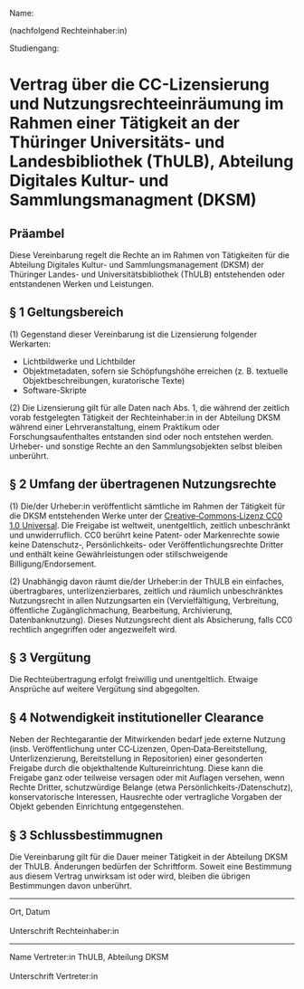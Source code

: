 Name: 

(nachfolgend Rechteinhaber:in)

Studiengang:

# Vertrag über die CC-Lizensierung und Nutzungsrechteeinräumung im Rahmen einer Tätigkeit an der Thüringer Universitäts- und Landesbibliothek (ThULB), Abteilung Digitales Kultur- und Sammlungsmanagment (DKSM)

## Präambel
Diese Vereinbarung regelt die Rechte an im Rahmen von Tätigkeiten für die Abteilung Digitales Kultur- und Sammlungsmanagement (DKSM) der Thüringer Landes- und Universitätsbibliothek (ThULB) entstehenden oder entstandenen Werken und Leistungen. 

## § 1 Geltungsbereich
(1) Gegenstand dieser Vereinbarung ist die Lizensierung folgender Werkarten:
- Lichtbildwerke und Lichtbilder 
- Objektmetadaten, sofern sie Schöpfungshöhe erreichen (z. B. textuelle Objektbeschreibungen, kuratorische Texte)
- Software-Skripte

(2) Die Lizensierung gilt für alle Daten nach Abs. 1, die während der zeitlich vorab festgelegten Tätigkeit der Rechteinhaber:in in der Abteilung DKSM während einer Lehrveranstaltung, einem Praktikum oder Forschungsaufenthaltes entstanden sind oder noch entstehen werden. Urheber- und sonstige Rechte an den Sammlungsobjekten selbst bleiben unberührt.

## § 2 Umfang der übertragenen Nutzungsrechte
(1) Die/der Urheber:in veröffentlicht sämtliche im Rahmen der Tätigkeit für die DKSM entstehenden Werke unter der [Creative‑Commons‑Lizenz CC0 1.0 Universal](https://creativecommons.org/publicdomain/zero/1.0/). Die Freigabe ist weltweit, unentgeltlich, zeitlich unbeschränkt und unwiderruflich. CC0 berührt keine Patent‑ oder Markenrechte sowie keine Datenschutz‑, Persönlichkeits- oder Veröffentlichungsrechte Dritter und enthält keine Gewährleistungen oder stillschweigende Billigung/Endorsement.

(2) Unabhängig davon räumt die/der Urheber:in der ThULB ein einfaches, übertragbares, unterlizenzierbares, zeitlich und räumlich unbeschränktes Nutzungsrecht in allen Nutzungsarten ein (Vervielfältigung, Verbreitung, öffentliche Zugänglichmachung, Bearbeitung, Archivierung, Datenbanknutzung). Dieses Nutzungsrecht dient als Absicherung, falls CC0 rechtlich angegriffen oder angezweifelt wird.

## § 3 Vergütung
Die Rechteübertragung erfolgt freiwillig und unentgeltlich. Etwaige Ansprüche auf weitere Vergütung sind abgegolten.

## § 4 Notwendigkeit institutioneller Clearance
Neben der Rechtegarantie der Mitwirkenden bedarf jede externe Nutzung (insb. Veröffentlichung unter CC‑Lizenzen, Open‑Data‑Bereitstellung, Unterlizenzierung, Bereitstellung in Repositorien) einer gesonderten Freigabe durch die objekthaltende Kultureinrichtung. Diese kann die Freigabe ganz oder teilweise versagen oder mit Auflagen versehen, wenn Rechte Dritter, schutzwürdige Belange (etwa Persönlichkeits‑/Datenschutz), konservatorische Interessen, Hausrechte oder vertragliche Vorgaben der Objekt gebenden Einrichtung entgegenstehen.
  
## § 3 Schlussbestimmugnen
Die Vereinbarung gilt für die Dauer meiner Tätigkeit in der Abteilung DKSM der ThULB. Änderungen bedürfen der Schriftform. Soweit eine Bestimmung aus diesem Vertrag unwirksam ist oder wird, bleiben die übrigen Bestimmungen davon unberührt.

---

Ort, Datum
<br><br>
Unterschrift Rechteinhaber:in

---

Name Vertreter:in ThULB, Abteilung DKSM
<br><br>
Unterschrift Vertreter:in
